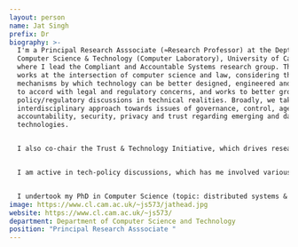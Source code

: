 ```yaml
---
layout: person
name: Jat Singh
prefix: Dr
biography: >-
  I'm a Principal Research Asssociate (≈Research Professor) at the Dept.
  Computer Science & Technology (Computer Laboratory), University of Cambridge,
  where I lead the Compliant and Accountable Systems research group. The group
  works at the intersection of computer science and law, considering the
  mechanisms by which technology can be better designed, engineered and deployed
  to accord with legal and regulatory concerns, and works to better ground
  policy/regulatory discussions in technical realities. Broadly, we take an
  interdisciplinary approach towards issues of governance, control, agency,
  accountability, security, privacy and trust regarding emerging and data-driven
  technologies.


  I also co-chair the Trust & Technology Initiative, which drives research exploring the dynamics of trust and distrust in relation to internet technologies, society and power, and I am a Fellow of the Alan Turing Institute, the UK's national institute for data science & artificial intelligence, where I collaborate on various projects. I also currently hold an EPSRC Fellowship.


  I am active in tech-policy discussions, which has me involved various advisory and outreach initiatives, including with government, regulators and civil society groups.


  I undertook my PhD in Computer Science (topic: distributed systems & security) at the University of Cambridge, and have previously studied some law. I have worked for large and small IT service companies, ran a medical IT startup, and provide consulting services. Much of my commercial experience concerned health and judicial applications, areas with strong governance requirements.
image: https://www.cl.cam.ac.uk/~js573/jathead.jpg
website: https://www.cl.cam.ac.uk/~js573/
department: Department of Computer Science and Technology
position: "Principal Research Asssociate "
---
```

